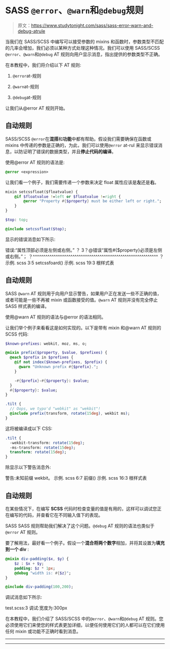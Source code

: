 # SASS `@error`、`@warn`和`@debug`规则

> 原文：<https://www.studytonight.com/sass/sass-error-warn-and-debug-atrule>

当我们在 SASS/SCSS 中编写可以接受参数的 mixins 和函数时，参数类型不匹配的几率会增加，我们必须以某种方式处理这种情况。我们可以使用 SASS/SCSS `@error`、`@warn`和`@debug` AT 规则向用户显示消息，指出提供的参数类型不正确。

在本教程中，我们将介绍以下 AT 规则:

1.  `@error`at-规则

2.  `@warn`at-规则

3.  `@debug`at-规则

让我们从@error AT 规则开始。

## 自动规则

SASS/SCSS `@error`在**混搭**和**功能**中都有帮助。假设我们需要确保在函数或 mixins 中传递的参数是正确的，为此，我们可以使用`@error` at-rul 来显示错误消息，以防证明了错误的数据类型，并且**停止代码的编译**。

使用@error AT 规则的语法是:

```sass
@error <expression>
```

让我们看一个例子，我们需要传递一个参数来决定 float 属性应该是**左**还是**右**。

```sass
mixin setcssfloat($floatvalue) {
    @if $floatvalue !=left or $floatvalue !=right {
        @error "Property #{$property} must be either left or right.";
    }
}

$top: top;

@include setcssfloat($top);
```

显示的错误消息如下所示:

错误:“属性顶部必须是左侧或右侧。”
？
3？@错误“属性#{$property}必须是左侧或右侧。”；
？^^^^^^^^^^^^^^^^^^^^^^^^^^^^^^^^^^^^^^^^^^^^^^^^^^^^^^^^^^^^
？
示例. scss 3:5 setcssfoard()
示例. scss 19:3 根样式表

## 自动规则

SASS `@warn` AT 规则用于向用户显示警告，如果用户正在发送一些不正确的值，或者可能是一些不再被 mixin 或函数接受的值。`@warn` AT 规则并没有完全停止 SASS 样式表的编译。

使用@warn AT 规则的语法与@error 的语法相同。

让我们举个例子来看看这是如何实现的。以下是带有 mixin 和@warn AT 规则的 SCSS 代码:

```sass
$known-prefixes: webkit, moz, ms, o;

@mixin prefix($property, $value, $prefixes) {
  @each $prefix in $prefixes {
    @if not index($known-prefixes, $prefix) {
      @warn "Unknown prefix #{$prefix}.";
    }

    -#{$prefix}-#{$property}: $value;
  }
  #{$property}: $value;
}

.tilt {
  // Oops, we typo'd "webkit" as "wekbit"!
  @include prefix(transform, rotate(15deg), wekbit ms);
}
```

这将被编译成以下 CSS:

```sass
.tilt {
  -wekbit-transform: rotate(15deg);
  -ms-transform: rotate(15deg);
  transform: rotate(15deg);
}
```

除显示以下警告消息外:

警告:未知前缀 wekbit。
示例. scss 6:7 前缀()
示例. scss 16:3 根样式表

## 自动规则

在某些情况下，在编写 **SCSS** 代码时检查变量的值是有用的，这样可以调试您正在编写的代码，并查看它在不同输入值下的表现。

SASS SASS 规则帮助我们解决了这个问题。`@debug` AT 规则的语法也类似于`@error` AT 规则。

要了解用法，最好看一个例子。假设一个**混合将两个数字**相加，并将其设置为**填充到一个 div** :

```sass
@mixin div-padding($x, $y) {
    $z : $x + $y;
    padding: $z * 1px;
    @debug "width is: #{$z}";
}

@include div-padding(100,200);
```

调试消息如下所示:

test.scss:3 调试:宽度为:300px

在本教程中，我们介绍了 SASS/SCSS 中的`@error`、`@warn`和`@debug` AT 规则。您必须使用它们来使您的样式表更加详细，以便任何使用它们的人都可以在它们使用任何 mixin 或功能不正确时看到消息。

* * *

* * *